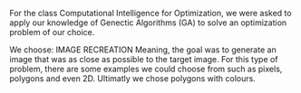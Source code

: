 For the class Computational Intelligence for Optimization, we were asked to apply our knowledge of Genectic Algorithms (GA) to solve an optimization problem of our choice.

We choose: IMAGE RECREATION
Meaning, the goal was to generate an image that was as close as possible to the target image. For this type of problem, there are some examples we could choose from such as pixels, polygons and even 2D. Ultimatly we chose polygons with colours. 
